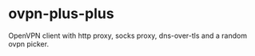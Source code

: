 # ovpn-plus-plus
OpenVPN client with http proxy, socks proxy, dns-over-tls and a random ovpn picker.
